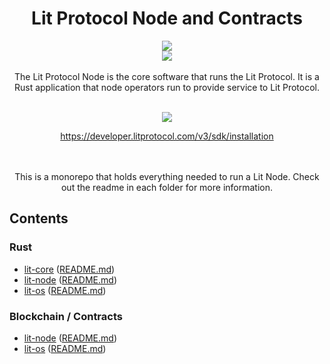 <div align="center">
<h1>Lit Protocol Node and Contracts</h1>
<img src="https://i.ibb.co/p2xfzK1/Screenshot-2022-11-15-at-09-56-57.png">
<br/>
<a href="https://twitter.com/LitProtocol"><img src="https://img.shields.io/twitter/follow/litprotocol?label=Follow&style=social"/></a>
<br/>
<br/>
The Lit Protocol Node is the core software that runs the Lit Protocol. It is a Rust application that node operators run to provide service to Lit Protocol.
<br/>
<br/>

<a href="https://developer.litprotocol.com/v3/sdk/installation"><img src="https://i.ibb.co/fDqdXLq/button-go-to-docs.png" /></a>

<a href="https://developer.litprotocol.com/v3/sdk/installation">
https://developer.litprotocol.com/v3/sdk/installation
</a>

<br/><br/>
This is a monorepo that holds everything needed to run a Lit Node. Check out the readme in each folder for more information.

</div>

<div align="left">

## Contents

### Rust

- [lit-core](rust/lit-core) ([README.md](rust/lit-core/README.md))
- [lit-node](rust/lit-node) ([README.md](rust/lit-node/README.md))
- [lit-os](rust/lit-os) ([README.md](rust/lit-os/README.md))

### Blockchain / Contracts

- [lit-node](blockchain/contracts/lit-node) ([README.md](blockchain/contracts/lit-node/README.md))
- [lit-os](blockchain/contracts/lit-os) ([README.md](blockchain/contracts/lit-os/README.md))

</div>
